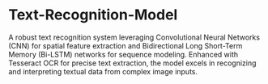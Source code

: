 # Text-Recognition-Model
A robust text recognition system leveraging Convolutional Neural Networks (CNN) for spatial feature extraction and Bidirectional Long Short-Term Memory (Bi-LSTM) networks for sequence modeling. Enhanced with Tesseract OCR for precise text extraction, the model excels in recognizing and interpreting textual data from complex image inputs.
